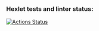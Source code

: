 ### Hexlet tests and linter status:
[![Actions Status](https://github.com/marina-projects/layout-designer-project-58/workflows/hexlet-check/badge.svg)](https://github.com/marina-projects/layout-designer-project-58/actions)